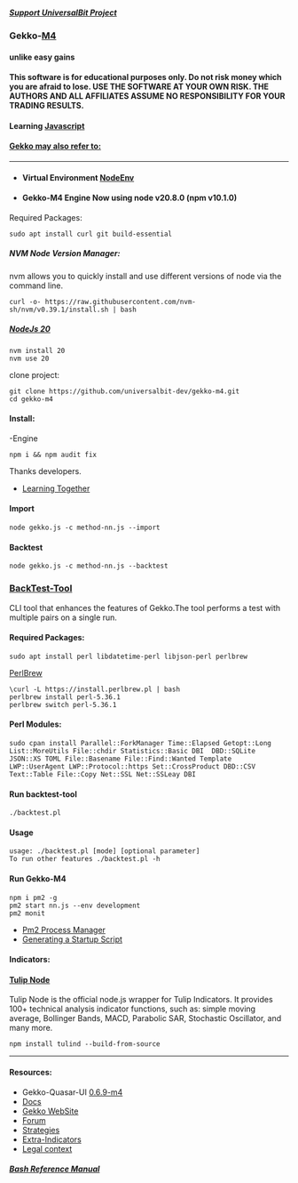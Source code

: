 ##### [Support UniversalBit Project](https://github.com/universalbit-dev/universalbit-dev/tree/main/support)

### Gekko-[M4](http://www.wikisky.org/starview?object_type=4&object_id=3)
#### unlike easy gains
#### This software is for educational purposes only. Do not risk money which you are afraid to lose. USE THE SOFTWARE AT YOUR OWN RISK. THE AUTHORS AND ALL AFFILIATES ASSUME NO RESPONSIBILITY FOR YOUR TRADING RESULTS.

#### Learning [Javascript](https://github.com/universalbit-dev/gekko-m4/tree/master/docs/learning/javascript)
#### [Gekko may also refer to:](https://en.wikipedia.org/wiki/Gekko_(disambiguation))
---

* #### Virtual Environment [NodeEnv](https://github.com/universalbit-dev/gekko-m4/tree/master/docs/nodenv)
* #### Gekko-M4 Engine Now using node v20.8.0 (npm v10.1.0)

Required Packages:
```
sudo apt install curl git build-essential
```
##### NVM Node Version Manager:
nvm allows you to quickly install and use different versions of node via the command line.
```
curl -o- https://raw.githubusercontent.com/nvm-sh/nvm/v0.39.1/install.sh | bash
```

##### [NodeJs 20](https://nodejs.org/en/blog/release/v20.0.0)

```
nvm install 20
nvm use 20
```

clone project:
```
git clone https://github.com/universalbit-dev/gekko-m4.git
cd gekko-m4
```
#### Install:
-Engine
```
npm i && npm audit fix
```
Thanks developers.

* [Learning Together](https://github.com/universalbit-dev/gekko-m4/tree/master/docs)

#### Import
```
node gekko.js -c method-nn.js --import
```
#### Backtest
```
node gekko.js -c method-nn.js --backtest
```

### [BackTest-Tool](https://github.com/xFFFFF/Gekko-BacktestTool)
CLI tool that enhances the features of Gekko.The tool performs a test with multiple pairs on a single run.

#### Required Packages:
```
sudo apt install perl libdatetime-perl libjson-perl perlbrew
```

[PerlBrew](https://perlbrew.pl/)
```
\curl -L https://install.perlbrew.pl | bash
perlbrew install perl-5.36.1
perlbrew switch perl-5.36.1
```

#### Perl Modules:
```
sudo cpan install Parallel::ForkManager Time::Elapsed Getopt::Long List::MoreUtils File::chdir Statistics::Basic DBI  DBD::SQLite JSON::XS TOML File::Basename File::Find::Wanted Template LWP::UserAgent LWP::Protocol::https Set::CrossProduct DBD::CSV Text::Table File::Copy Net::SSL Net::SSLeay DBI
```

#### Run backtest-tool
```
./backtest.pl
```
#### Usage
```
usage: ./backtest.pl [mode] [optional parameter]
To run other features ./backtest.pl -h
```

#### Run Gekko-M4 
```
npm i pm2 -g
pm2 start nn.js --env development
pm2 monit 
``` 
* [Pm2 Process Manager](https://pm2.keymetrics.io/docs/usage/quick-start/)
* [Generating a Startup Script](https://pm2.keymetrics.io/docs/usage/startup/)

#### Indicators:
#### [Tulip Node](https://www.npmjs.com/package/tulind)
Tulip Node is the official node.js wrapper for Tulip Indicators. It provides 100+ technical analysis indicator functions, such as: simple moving average, Bollinger Bands, MACD, Parabolic SAR, Stochastic Oscillator, and many more.
```
npm install tulind --build-from-source
```

---
#### Resources:
* Gekko-Quasar-UI [0.6.9-m4](https://github.com/universalbit-dev/gekko-quasar-ui)
* [Docs](https://github.com/universalbit-dev/gekko-m4/tree/master/docs)
* [Gekko WebSite](https://gekko.wizb.it/docs/installation/installing_gekko.html)
* [Forum](https://forum.gekko.wizb.it/)
* [Strategies](https://github.com/xFFFFF/Gekko-Strategies)
* [Extra-Indicators](https://github.com/Gab0/gekko-extra-indicators)
* [Legal context](https://www.europarl.europa.eu/cmsdata/150761/TAX3%20Study%20on%20cryptocurrencies%20and%20blockchain.pdf)

##### [Bash Reference Manual](https://www.gnu.org/software/bash/manual/html_node/index.html)




